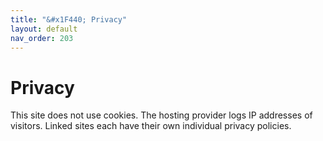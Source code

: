 ```yaml
---
title: "&#x1F440; Privacy"
layout: default
nav_order: 203
---
```


# Privacy

This site does not use cookies. The hosting provider logs IP addresses of visitors. Linked sites each have their own individual privacy policies.

